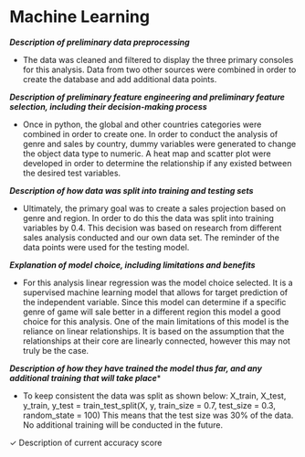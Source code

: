 # Machine Learning

***Description of preliminary data preprocessing***

- The data was cleaned and filtered to display the three primary consoles for this analysis. 
Data from two other sources were combined in order to create the database and add additional data points. 


***Description of preliminary feature engineering and preliminary feature selection, including their decision-making process***

- Once in python, the global and other countries categories were combined in order to create one. In order to 
conduct the analysis of genre and sales by country, dummy variables were generated to change the 
object data type to numeric. A heat map and scatter plot were developed in order to determine the relationship if any 
existed between the desired test variables. 


***Description of how data was split into training and testing sets***

- Ultimately, the primary goal was to create a sales projection based on genre and region. In order to do this
the data was split into training variables by 0.4. This decision was based on research from different 
sales analysis conducted and our own data set. The reminder of the data points were used for the testing model.


***Explanation of model choice, including limitations and benefits***

- For this analysis linear regression was the model choice selected. It is a supervised machine learning model that allows for target prediction of the independent variable. Since this model can determine if a specific genre of game will sale better in a different region this model a good choice for this analysis. One of the 
main limitations of this model is the reliance on linear relationships. It is based on the assumption that the relationships at their core are linearly connected, however this may not truly be the case.

***Description of how they have trained the model thus far, and any additional training
that will take place**** 

- To keep consistent the data was split as shown below:
X_train, X_test, y_train, y_test = train_test_split(X, y, train_size = 0.7, test_size = 0.3, random_state = 100)
This means that the test size was 30% of the data. No additional training will be conducted in the future. 

✓ Description of current accuracy score 


 

